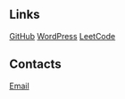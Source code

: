 ## Links
[GitHub](https://github.com/levendlee)
[WordPress](https://levendlee.wordpress.com)
[LeetCode](https://leetcode.com/levendlee)

## Contacts
[Email](levedlee@gmail.com)

